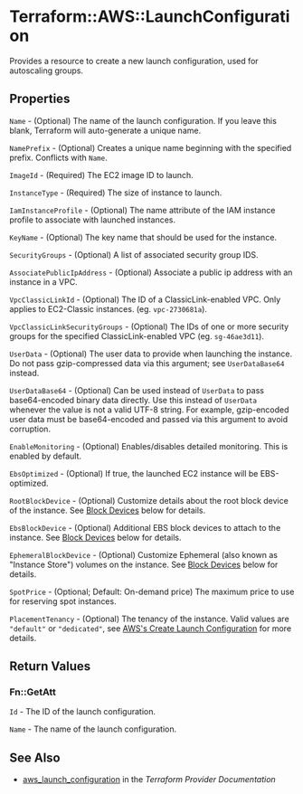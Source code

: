 # Terraform::AWS::LaunchConfiguration

Provides a resource to create a new launch configuration, used for autoscaling groups.

## Properties

`Name` - (Optional) The name of the launch configuration. If you leave this blank, Terraform will auto-generate a unique name.

`NamePrefix` - (Optional) Creates a unique name beginning with the specified prefix. Conflicts with `Name`.

`ImageId` - (Required) The EC2 image ID to launch.

`InstanceType` - (Required) The size of instance to launch.

`IamInstanceProfile` - (Optional) The name attribute of the IAM instance profile to associate with launched instances.

`KeyName` - (Optional) The key name that should be used for the instance.

`SecurityGroups` - (Optional) A list of associated security group IDS.

`AssociatePublicIpAddress` - (Optional) Associate a public ip address with an instance in a VPC.

`VpcClassicLinkId` - (Optional) The ID of a ClassicLink-enabled VPC. Only applies to EC2-Classic instances. (eg. `vpc-2730681a`).

`VpcClassicLinkSecurityGroups` - (Optional) The IDs of one or more security groups for the specified ClassicLink-enabled VPC (eg. `sg-46ae3d11`).

`UserData` - (Optional) The user data to provide when launching the instance. Do not pass gzip-compressed data via this argument; see `UserDataBase64` instead.

`UserDataBase64` - (Optional) Can be used instead of `UserData` to pass base64-encoded binary data directly. Use this instead of `UserData` whenever the value is not a valid UTF-8 string. For example, gzip-encoded user data must be base64-encoded and passed via this argument to avoid corruption.

`EnableMonitoring` - (Optional) Enables/disables detailed monitoring. This is enabled by default.

`EbsOptimized` - (Optional) If true, the launched EC2 instance will be EBS-optimized.

`RootBlockDevice` - (Optional) Customize details about the root block device of the instance. See [Block Devices](#block-devices) below for details.

`EbsBlockDevice` - (Optional) Additional EBS block devices to attach to the instance.  See [Block Devices](#block-devices) below for details.

`EphemeralBlockDevice` - (Optional) Customize Ephemeral (also known as "Instance Store") volumes on the instance. See [Block Devices](#block-devices) below for details.

`SpotPrice` - (Optional; Default: On-demand price) The maximum price to use for reserving spot instances.

`PlacementTenancy` - (Optional) The tenancy of the instance. Valid values are `"default"` or `"dedicated"`, see [AWS's Create Launch Configuration](http://docs.aws.amazon.com/AutoScaling/latest/APIReference/API_CreateLaunchConfiguration.html) for more details.


## Return Values

### Fn::GetAtt

`Id` - The ID of the launch configuration.

`Name` - The name of the launch configuration.

## See Also

* [aws_launch_configuration](https://www.terraform.io/docs/providers/aws/r/launch_configuration.html) in the _Terraform Provider Documentation_